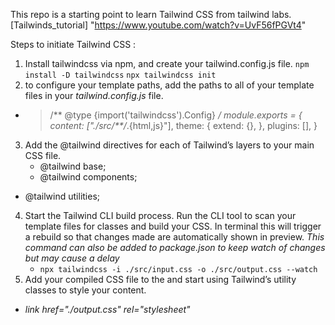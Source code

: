 This repo is a starting point to learn Tailwind CSS from tailwind labs.
[Tailwinds_tutorial] "https://www.youtube.com/watch?v=UvF56fPGVt4"

Steps to initiate Tailwind CSS :

1. Install tailwindcss via npm, and create your tailwind.config.js file. 
    `npm install -D tailwindcss`
    `npx tailwindcss init `
2. to configure your template paths, add the paths to all of your template files in your *tailwind.config.js* file.
  - > /** @type {import('tailwindcss').Config} */
    >   module.exports = {
    >    content: ["./src/**/*.{html,js}"],
    >    theme: {
    >       extend: {},
    >    },
    >    plugins: [],
    >    }
3. Add the @tailwind directives for each of Tailwind’s layers to your main CSS file.
   - @tailwind base;
   - @tailwind components;
  -  @tailwind utilities;
4. Start the Tailwind CLI build process. Run the CLI tool to scan your template files for classes and build your CSS. In terminal this will trigger a rebuild so that changes made are automatically shown in preview.  *This command can also be added to package.json to keep watch of changes but may cause a delay*
   - `npx tailwindcss -i ./src/input.css -o ./src/output.css --watch`
5. Add your compiled CSS file to the <head> and start using Tailwind’s utility classes to style your content.
  - *link href="./output.css" rel="stylesheet"*
    